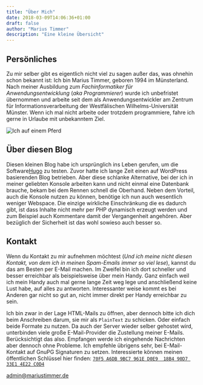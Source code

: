 ```yaml
---
title: "Über Mich"
date: 2018-03-09T14:06:36+01:00
draft: false
author: "Marius Timmer"
description: "Eine kleine Übersicht"
---
```


## Persönliches
Zu mir selber gibt es eigentlich nicht viel zu sagen außer das, was ohnehin schon bekannt ist: Ich bin Marius Timmer, geboren 1994 im Münsterland. Nach meiner Ausbildung zum *Fachinformatiker für Anwendungsentwicklung* (*aka Programmierer*) wurde ich unbefristet übernommen und arbeite seit dem als Anwendungsentwickler am Zentrum für Informationsverarbeitung der Westfälischen Wilhelms-Universität Münster. Wenn ich mal nicht arbeite oder trotzdem programmiere, fahre ich gerne in Urlaube mit unbekanntem Ziel.

![Ich auf einem Pferd](/img/timmer.jpg)


## Über diesen Blog
Diesen kleinen Blog habe ich ursprünglich ins Leben gerufen, um die Software[Hugo](https://gohugo.io/) zu testen. Zuvor hatte ich lange Zeit einen auf WordPress basierenden Blog betrieben. Aber diese schlanke Alternative, bei der ich in meiner geliebten Konsole arbeiten kann und nicht einmal eine Datenbank brauche, bekam bei dem Rennen schnell die Oberhand. Neben dem Vorteil, auch die Konsole nutzen zu können, benötige ich nun auch wesentlich weniger Webspace. Die einzige wirkliche Einschränkung die es dadurch gibt, ist dass Inhalte nicht mehr per PHP dynamisch erzeugt werden und zum Beispiel auch Kommentare damit der Vergangenheit angehören. Aber bezüglich der Sicherheit ist das wohl sowieso auch besser so.


## Kontakt
Wenn du Kontakt zu mir aufnehmen möchtest (*Und ich meine nicht diesen Kontakt, von dem ich in meinen Spam-Emails immer so viel lese*), kannst du das am Besten per E-Mail machen. Im Zweifel bin ich dort schneller und besser erreichbar als beispielsweise über mein Handy. Ganz einfach weil ich mein Handy auch mal gerne lange Zeit weg lege und anschließend keine Lust habe, auf alles zu antworten. Interessanter weise kommt es bei Anderen gar nicht so gut an, nicht immer direkt per Handy erreichbar zu sein.

Ich bin zwar in der Lage HTML-Mails zu öffnen, aber dennoch bitte ich dich beim Anschreiben darum, sie mir als `PlainText` zu schicken. Oder einfach beide Formate zu nutzen. Da auch der Server wieder selber gehostet wird, unterbinden viele große E-Mail-Provider die Zustellung meiner E-Mails. Berücksichtigt das also. Empfangen werde ich eingehende Nachrichten aber dennoch ohne Probleme. Ich empfehle übrigens sehr, bei E-Mail-Kontakt auf GnuPG Signaturen zu setzen. Interessierte können meinen öffentlichen Schlüssel hier finden: [`70F5 A6DB 9BC7 961E D0E9  18B4 90D7 33E1 4E22 C0D4`](/70F5A6DB9BC7961ED0E918B490D733E14E22C0D4.asc)

[admin@mariustimmer.de](mailto:admin@mariustimmer.de)
